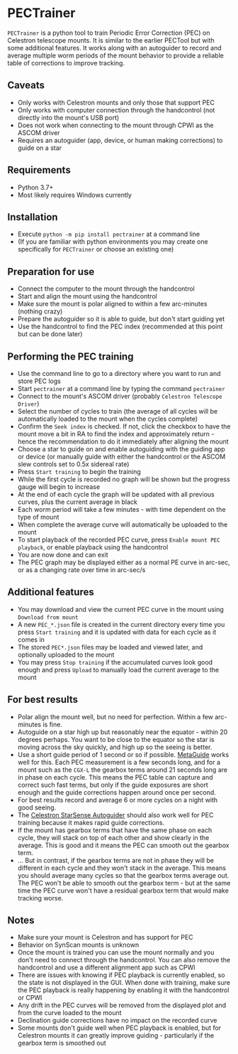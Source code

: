 # PECTrainer
`PECTrainer` is a python tool to train Periodic Error Correction (PEC) on Celestron telescope mounts.  It is similar to the earlier PECTool but with some additional features.  It works along with an autoguider to record and average multiple worm periods of the mount behavior to provide a reliable table of corrections to improve tracking.

## Caveats
- Only works with Celestron mounts and only those that support PEC
- Only works with computer connection through the handcontrol (not directly into the mount's USB port)
- Does not work when connecting to the mount through CPWI as the ASCOM driver
- Requires an autoguider (app, device, or human making corrections) to guide on a star

## Requirements
- Python 3.7+
- Most likely requires Windows currently

## Installation
- Execute `python -m pip install pectrainer` at a command line
- (If you are familiar with python environments you may create one specifically for `PECTrainer` or choose an existing one)

## Preparation for use
- Connect the computer to the mount through the handcontrol
- Start and align the mount using the handcontrol
- Make sure the mount is polar aligned to within a few arc-minutes (nothing crazy)
- Prepare the autoguider so it is able to guide, but don't start guiding yet
- Use the handcontrol to find the PEC index (recommended at this point but can be done later)

## Performing the PEC training
- Use the command line to go to a directory where you want to run and store PEC logs
- Start `pectrainer` at a command line by typing the command `pectrainer`
- Connect to the mount's ASCOM driver (probably `Celestron Telescope Driver`)
- Select the number of cycles to train (the average of all cycles will be automatically loaded to the mount when the cycles complete)
- Confirm the `Seek index` is checked.  If not, click the checkbox to have the mount move a bit in RA to find the index and approximately return - hence the recommendation to do it immediately after aligning the mount
- Choose a star to guide on and enable autoguiding with the guiding app or device (or manually guide with either the handcontrol or the ASCOM slew controls set to 0.5x sidereal rate)
- Press `Start training` to begin the training
- While the first cycle is recorded no graph will be shown but the progress gauge will begin to increase
- At the end of each cycle the graph will be updated with all previous curves, plus the current average in black
- Each worm period will take a few minutes - with time dependent on the type of mount
- When complete the average curve will automatically be uploaded to the mount
- To start playback of the recorded PEC curve, press `Enable mount PEC playback`, or enable playback using the handcontrol
- You are now done and can exit
- The PEC graph may be displayed either as a normal PE curve in arc-sec, or as a changing rate over time in arc-sec/s

## Additional features
- You may download and view the current PEC curve in the mount using `Download from mount`
- A new `PEC_*.json` file is created in the current directory every time you press `Start training` and it is updated with data for each cycle as it comes in
- The stored `PEC*.json` files may be loaded and viewed later, and optionally uploaded to the mount
- You may press `Stop training` if the accumulated curves look good enough and press `Upload` to manually load the current average to the mount

## For best results
- Polar align the mount well, but no need for perfection.  Within a few arc-minutes is fine.
- Autoguide on a star high up but reasonably near the equator - within 20 degrees perhaps.  You want to be close to the equator so the star is moving across the sky quickly, and high up so the seeing is better.
- Use a short guide period of 1 second or so if possible.  [MetaGuide](https://www.smallstarspot.com/) works well for this.  Each PEC measurement is a few seconds long, and for a mount such as the `CGX-L` the gearbox terms around 21 seconds long are in phase on each cycle.  This means the PEC table can capture and correct such fast terms, but only if the guide exposures are short enough and the guide corrections happen around once per second.
- For best results record and average 6 or more cycles on a night with good seeing.
- The [Celestron StarSense Autoguider](https://www.celestron.com/products/starsense-autoguider) should also work well for PEC training because it makes rapid guide corrections.
- If the mount has gearbox terms that have the same phase on each cycle, they will stack on top of each other and show clearly in the average.  This is good and it means the PEC can smooth out the gearbox term.
- ... But in contrast, if the gearbox terms are not in phase they will be different in each cycle and they won't stack in the average.  This means you should average many cycles so that the gearbox terms average out.  The PEC won't be able to smooth out the gearbox term - but at the same time the PEC curve won't have a residual gearbox term that would make tracking worse.

## Notes
- Make sure your mount is Celestron and has support for PEC
- Behavior on SynScan mounts is unknown
- Once the mount is trained you can use the mount normally and you don't need to connect through the handcontrol.  You can also remove the handcontrol and use a different alignment app such as CPWI
- There are issues with knowing if PEC playback is currently enabled, so the state is not displayed in the GUI.  When done with training, make sure the PEC playback is really happening by enabling it with the handcontrol or CPWI
- Any drift in the PEC curves will be removed from the displayed plot and from the curve loaded to the mount
- Declination guide corrections have no impact on the recorded curve
- Some mounts don't guide well when PEC playback is enabled, but for Celestron mounts it can greatly improve guiding - particularly if the gearbox term is smoothed out
